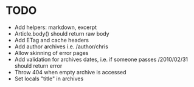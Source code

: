 # TODO

- Add helpers: markdown, excerpt
- Article.body() should return raw body
- Add ETag and cache headers
- Add author archives i.e. /author/chris
- Allow skinning of error pages
- Add validation for archives dates, i.e. if someone passes /2010/02/31 should return error
- Throw 404 when empty archive is accessed
- Set locals "title" in archives
